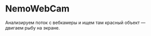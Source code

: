 NemoWebCam
==========
Анализируем поток с вебкамеры и ищем там красный объект — двигаем рыбу на экране.